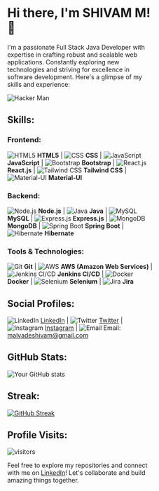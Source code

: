 <div style="display: flex;">
  <div style="flex: 1;">
    
  </div>
  <div style="flex: 2;">
  
# Hi there, I'm SHIVAM M! 👋

I'm a passionate Full Stack Java Developer with expertise in crafting robust and scalable web applications. Constantly exploring new technologies and striving for excellence in software development. Here's a glimpse of my skills and experience:


![Hacker Man](https://media.tenor.com/8Hq4WY2CxBsAAAAM/hacker-man.gif)  

## Skills:

### Frontend:
![HTML5](https://img.icons8.com/color/48/000000/html-5--v1.png) **HTML5** | ![CSS](https://img.icons8.com/color/48/000000/css3.png) **CSS** | ![JavaScript](https://img.icons8.com/color/48/000000/javascript--v1.png) **JavaScript** | ![Bootstrap](https://img.icons8.com/color/48/000000/bootstrap.png) **Bootstrap** | ![React.js](https://img.icons8.com/color/48/000000/react-native.png) **React.js** | ![Tailwind CSS](https://img.icons8.com/color/48/000000/tailwindcss.png) **Tailwind CSS** | ![Material-UI](https://img.icons8.com/color/48/000000/material-ui.png) **Material-UI**

### Backend:
![Node.js](https://img.icons8.com/color/48/000000/nodejs.png) **Node.js** | ![Java](https://img.icons8.com/color/48/000000/java-coffee-cup-logo--v1.png) **Java** | ![MySQL](https://img.icons8.com/ios-filled/50/000000/mysql-logo.png) **MySQL** | ![Express.js](https://img.icons8.com/color/48/000000/express.png) **Express.js** | ![MongoDB](https://img.icons8.com/color/48/000000/mongodb.png) **MongoDB** | ![Spring Boot](https://img.icons8.com/color/48/000000/spring-logo.png) **Spring Boot** | ![Hibernate](https://img.icons8.com/color/48/000000/hibernate.png) **Hibernate**

### Tools & Technologies:
![Git](https://img.icons8.com/color/48/000000/git.png) **Git** | ![AWS](https://img.icons8.com/color/48/000000/amazon-web-services.png) **AWS (Amazon Web Services)** | ![Jenkins CI/CD](https://img.icons8.com/color/48/000000/jenkins.png) **Jenkins CI/CD** | ![Docker](https://img.icons8.com/color/48/000000/docker.png) **Docker** | ![Selenium](https://img.icons8.com/color/48/000000/selenium-test-automation.png) **Selenium** | ![Jira](https://img.icons8.com/color/48/000000/jira.png) **Jira**

## Social Profiles:
![LinkedIn](https://img.icons8.com/color/48/000000/linkedin.png) [LinkedIn](https://www.linkedin.com/in/shivam-malvade-101x/) | ![Twitter](https://img.icons8.com/color/48/000000/twitter.png) [Twitter](https://twitter.com/Shivam101x) | ![Instagram](https://img.icons8.com/color/48/000000/instagram-new.png) [Instagram](https://www.instagram.com/shivam_101x) | ![Email](https://img.icons8.com/color/48/000000/gmail.png) Email: malvadeshivam@gmail.com

## GitHub Stats:
![Your GitHub stats](https://github-readme-stats.vercel.app/api?username=shivam101x&show_icons=true)

## Streak:
[![GitHub Streak](https://github-readme-streak-stats.herokuapp.com/?user=shivam101x)](https://git.io/streak-stats)

## Profile Visits:
![visitors](https://visitor-badge.glitch.me/badge?page_id=shivam101x.shivam101x)

Feel free to explore my repositories and connect with me on [LinkedIn](https://www.linkedin.com/in/shivam-malvade-101x/)! Let's collaborate and build amazing things together.

  </div>
</div>
